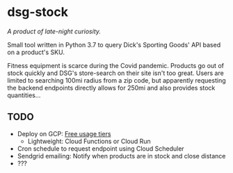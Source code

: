 # dsg-stock
_A product of late-night curiosity._

Small tool written in Python 3.7 to query Dick's Sporting Goods' API based on a product's SKU. 

Fitness equipment is scarce during the Covid pandemic. 
Products go out of stock quickly and DSG's store-search on their site isn't too great.
Users are limited to searching 100mi radius from a zip code, but apparently requesting the backend endpoints directly allows for 250mi and also provides stock quantities...

## TODO
- Deploy on GCP: [Free usage tiers](https://cloud.google.com/free/docs/gcp-free-tier)
    - Lightweight: Cloud Functions or Cloud Run
- Cron schedule to request endpoint using Cloud Scheduler
- Sendgrid emailing: Notify when products are in stock and close distance
- ???